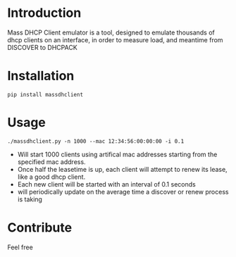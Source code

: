 # Introduction 
Mass DHCP Client emulator is a tool, designed to emulate thousands of dhcp clients on an interface, 
in order to measure load, and meantime from DISCOVER to DHCPACK

# Installation
```
pip install massdhclient
```

# Usage
```
./massdhclient.py -n 1000 --mac 12:34:56:00:00:00 -i 0.1
```
* Will start 1000 clients using artifical mac addresses starting from the specified mac address.
* Once half the leasetime is up, each client will attempt to renew its lease, like a good dhcp client.
* Each new client will be started with an interval of 0.1 seconds
* will periodically update on the average time a discover or renew process is taking
# Contribute
Feel free